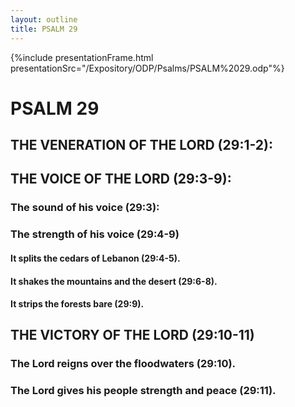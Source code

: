 ```yaml
---
layout: outline
title: PSALM 29
---
```

{%include presentationFrame.html presentationSrc="/Expository/ODP/Psalms/PSALM%2029.odp"%}

# PSALM 29 
## THE VENERATION OF THE LORD (29:1-2): 
## THE VOICE OF THE LORD (29:3-9): 
###  The sound of his voice (29:3): 
###  The strength of his voice (29:4-9) 
####  It splits the cedars of Lebanon (29:4-5). 
####  It shakes the mountains and the desert (29:6-8). 
####  It strips the forests bare (29:9). 
## THE VICTORY OF THE LORD (29:10-11) 
###  The Lord reigns over the floodwaters (29:10). 
###  The Lord gives his people strength and peace (29:11). 
